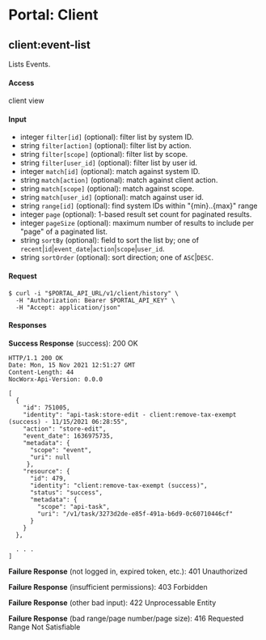 # Portal: Client

## client:event-list
Lists Events.

#### Access
client view

#### Input
- integer `filter[id]` (optional): filter list by system ID.
- string `filter[action]` (optional): filter list by action.
- string `filter[scope]` (optional): filter list by scope.
- string `filter[user_id]` (optional): filter list by user id.
- integer `match[id]` (optional): match against system ID.
- string `match[action]` (optional): match against client action.
- string `match[scope]` (optional): match against scope.
- string `match[user_id]` (optional): match against user id.
- string `range[id]` (optional): find system IDs within "{min}..{max}" range
- integer `page` (optional): 1-based result set count for paginated results.
- integer `pageSize` (optional): maximum number of results to include per "page" of a paginated list.
- string `sortBy` (optional): field to sort the list by; one of `recent`|`id`|`event_date`|`action`|`scope`|`user_id`.
- string `sortOrder` (optional): sort direction; one of `ASC`|`DESC`.

#### Request
```
$ curl -i "$PORTAL_API_URL/v1/client/history" \
  -H "Authorization: Bearer $PORTAL_API_KEY" \
  -H "Accept: application/json"
```

#### Responses
**Success Response** (success): 200 OK
```
HTTP/1.1 200 OK
Date: Mon, 15 Nov 2021 12:51:27 GMT
Content-Length: 44
NocWorx-Api-Version: 0.0.0

[
  {
    "id": 751005,
    "identity": "api-task:store-edit - client:remove-tax-exempt (success) - 11/15/2021 06:28:55",
    "action": "store-edit",
    "event_date": 1636975735,
    "metadata": {
      "scope": "event",
      "uri": null
     },
    "resource": {
      "id": 479,
      "identity": "client:remove-tax-exempt (success)",
      "status": "success",
      "metadata": {
        "scope": "api-task",
        "uri": "/v1/task/3273d2de-e85f-491a-b6d9-0c60710446cf"
      }
    }
  },
  
  . . .
]
```

**Failure Response** (not logged in, expired token, etc.): 401 Unauthorized

**Failure Response** (insufficient permissions): 403 Forbidden

**Failure Response** (other bad input): 422 Unprocessable Entity

**Failure Response** (bad range/page number/page size): 416 Requested Range Not Satisfiable
